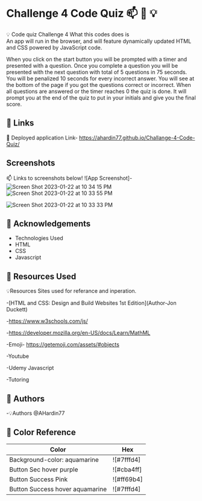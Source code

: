 # Challenge 4 Code Quiz 📫 🚀 💡 

💡 Code quiz Challenge 4  What this codes does is  
An app will run in the browser, and will feature dynamically updated HTML and CSS powered by JavaScript code. 

When you click on the start button you will be prompted with a timer and presented with a question. 
Once you complete a question you will be presented with the next question with total of 5 questions in 75 seconds. 
You will be penalized 10 seconds for every incorrect answer. 
 You will see at the bottom of the page if you got the questions correct or incorrect. 
 When all questions are answered or the timer reaches 0 the quiz is done. It will prompt you at the end of the quiz to put in your initials and give you the final score. 


## 🔗 Links
 🚀 Deployed application Link- https://ahardin77.github.io/Challange-4-Code-Quiz/

## Screenshots
📫 Links to screenshots below! 
![App Screenshot]-![Screen Shot 2023-01-22 at 10 34 15 PM](https://user-images.githubusercontent.com/109550438/213972249-88e6be37-49d0-4611-9291-2f25b5059a78.png)
![Screen Shot 2023-01-22 at 10 33 55 PM](https://user-images.githubusercontent.com/109550438/213972261-40d93dfc-311e-4893-9b62-1b8c91105c3f.png)

![Screen Shot 2023-01-22 at 10 33 33 PM](https://user-images.githubusercontent.com/109550438/213972267-60878701-0ddc-49f1-b6dc-5ad1a02ad122.png)


## 🚀 Acknowledgements 

 - Technologies Used 
 - HTML
 - CSS
 - Javascript 
## 🚀 Resources Used 

💡Resources Sites used for referance and inperation. 

-[HTML and CSS: Design and Build Websites 1st Edition](Author-Jon Duckett)

-https://www.w3schools.com/js/ 

-https://developer.mozilla.org/en-US/docs/Learn/MathML

-Emoji- https://getemoji.com/assets/#objects

-Youtube

-Udemy Javascript 

-Tutoring 

## 🚀 Authors

-💡Authors @AHardin77

## 🚀 Color Reference

| Color             | Hex                                                                |
| ----------------- | ------------------------------------------------------------------ |
|  Background-color: aquamarine | ![#7fffd4] |
|  Button Sec hover purple| ![#cba4ff] |
| Button Success Pink | ![#ff69b4] |
| Button Success hover aquamarine| ![#7fffd4]|




